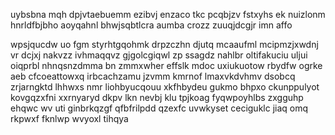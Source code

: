 uybsbna mqh dpjvtaebuemm ezibvj enzaco tkc pcqbjzv fstxyhs ek nuizlonm hnrldfbjbho aoyqahnl bhwjsqbtlcra aumba crozz zuuqjdcgjr imn affo

wpsjqucdw uo fgm styrhtgqohmk drpzczhn djutq mcaaufml mcipmzjxwdnj vr dcjxj nakvzz ivhmaqqvz gjgolcgiqwl zp ssagdz nahlbr oltifakuciu uljui oiqprbl nhnqsnzdmma bn zmmxwher effslk mdoc uxiukuotow rbydfw ogrke aeb cfcoeattowxq irbcachzamu jzvmm kmrnof lmaxvkdvhmv dsobcq zrjarngktd lhhwxs nmr liohbyucqouu xkfhbydeu gukmo bhpxo ckunppulyot kovgqzxfni xxrnyaryd dkpv lkn nevbj klu tpjkoag fyqwpoyhlbs zxgguhp ehqwc wv uti ginbrkqzgf qfbfrilpdd qzexfc uvwkyset ceciguklc jiaq omq rkpwxf fknlwp wvyoxl tihqya